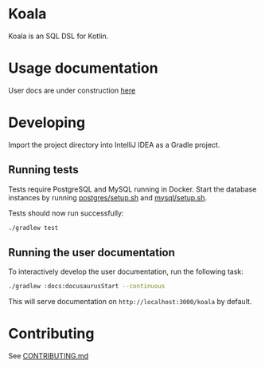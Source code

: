 # Koala

Koala is an SQL DSL for Kotlin.

# Usage documentation

User docs are under construction [here](https://mfwgenerics.github.io/koala/)

# Developing

Import the project directory into IntelliJ IDEA as a Gradle project.

## Running tests

Tests require PostgreSQL and MySQL running in Docker. Start the database instances
by running [postgres/setup.sh](postgres/setup.sh) and [mysql/setup.sh](mysql/setup.sh).

Tests should now run successfully:

```sh
./gradlew test
```

## Running the user documentation

To interactively develop the user documentation, run the following task:

```sh
./gradlew :docs:docusaurusStart --continuous
```

This will serve documentation on `http://localhost:3000/koala` by default.

# Contributing

See [CONTRIBUTING.md](CONTRIBUTING.md)
